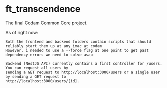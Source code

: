 # ft_transcendence
The final Codam Common Core project. 

As of right now:

	Both the frontend and backend folders contain scripts that should reliably start them up at any imac at codam
	However, i needed to use a --force flag at one point to get past dependency errors we need to solve asap
	
	Backend (NestJS API) currently contains a first controller for /users. You can request all users by
	sending a GET request to http://localhost:3000/users or a single user by sending a GET request to 
	http://localhost:3000/users/[id].

	